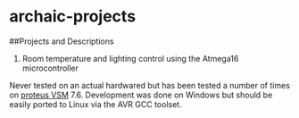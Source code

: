 # archaic-projects

##Projects and Descriptions

1. Room temperature and lighting control using the Atmega16 microcontroller

Never tested on an actual hardwared but has been tested a number of times on [proteus VSM](https://www.labcenter.com/simulation/) 7.6.
Development was done on Windows but should be easily ported to Linux via the AVR GCC toolset.
